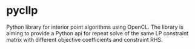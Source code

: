 # pycllp

Python library for interior point algorithms using OpenCL. 
The library is aiming to provide a Python api for repeat solve of the same LP constraint matrix with different objective coefficients and constraint RHS.


